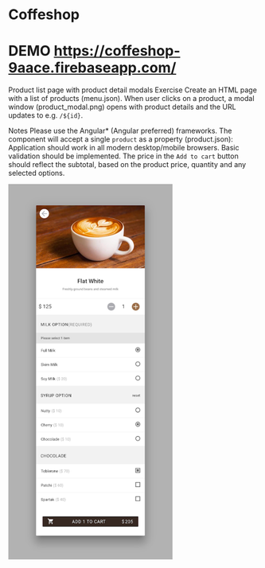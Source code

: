 # Coffeshop
# DEMO https://coffeshop-9aace.firebaseapp.com/


Product list page with product detail modals
Exercise
Create an HTML page with a list of products (menu.json).
When user clicks on a product, a modal window (product_modal.png) opens with product details and the URL updates to e.g. `/${id}`.

Notes
Please use the Angular* (Angular preferred) frameworks.
The component will accept a single `product` as a property (product.json):
Application should work in all modern desktop/mobile browsers.
Basic validation should be implemented.
The price in the `Add to cart` button should reflect the subtotal, based on the product price, quantity and any selected options.


<img src="https://github.com/pandamorphism/coffeshop/blob/master/image.png"
     alt="Mockups"
     style="float: left; margin-right: 10px;" />
